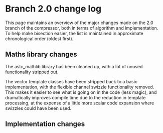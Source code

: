 # Branch 2.0 change log

This page maintains an overview of the major changes made on the 2.0 branch of
the compressor, both in terms of algorithm and implementation. To help make
bisection easier, the list is maintained in approximate chronological order
(oldest first).

## Maths library changes

The astc_mathlib library has been cleaned up, with a lot of unused
functionality stripped out.

The vector template classes have been stripped back to a basic implementation,
with the flexible channel swizzle functionality removed. This makes it easier
to see what is going on in the code (less magic), and dramatically improves
compile time due to the reduction in template processing, at the expense of
a little more scalar code expansion where swizzles could have been used.

## Implementation changes

